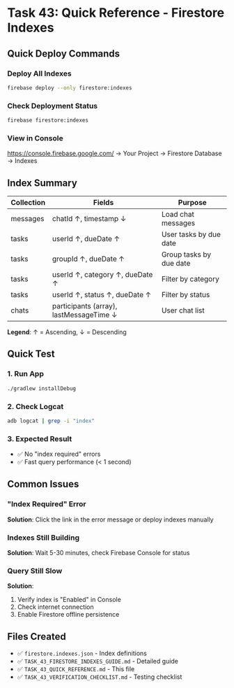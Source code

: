 # Task 43: Quick Reference - Firestore Indexes

## Quick Deploy Commands

### Deploy All Indexes
```bash
firebase deploy --only firestore:indexes
```

### Check Deployment Status
```bash
firebase firestore:indexes
```

### View in Console
https://console.firebase.google.com/ → Your Project → Firestore Database → Indexes

## Index Summary

| Collection | Fields | Purpose |
|------------|--------|---------|
| messages | chatId ↑, timestamp ↓ | Load chat messages |
| tasks | userId ↑, dueDate ↑ | User tasks by due date |
| tasks | groupId ↑, dueDate ↑ | Group tasks by due date |
| tasks | userId ↑, category ↑, dueDate ↑ | Filter by category |
| tasks | userId ↑, status ↑, dueDate ↑ | Filter by status |
| chats | participants (array), lastMessageTime ↓ | User chat list |

**Legend**: ↑ = Ascending, ↓ = Descending

## Quick Test

### 1. Run App
```bash
./gradlew installDebug
```

### 2. Check Logcat
```bash
adb logcat | grep -i "index"
```

### 3. Expected Result
- ✅ No "index required" errors
- ✅ Fast query performance (< 1 second)

## Common Issues

### "Index Required" Error
**Solution**: Click the link in the error message or deploy indexes manually

### Indexes Still Building
**Solution**: Wait 5-30 minutes, check Firebase Console for status

### Query Still Slow
**Solution**: 
1. Verify index is "Enabled" in Console
2. Check internet connection
3. Enable Firestore offline persistence

## Files Created
- ✅ `firestore.indexes.json` - Index definitions
- ✅ `TASK_43_FIRESTORE_INDEXES_GUIDE.md` - Detailed guide
- ✅ `TASK_43_QUICK_REFERENCE.md` - This file
- ✅ `TASK_43_VERIFICATION_CHECKLIST.md` - Testing checklist
